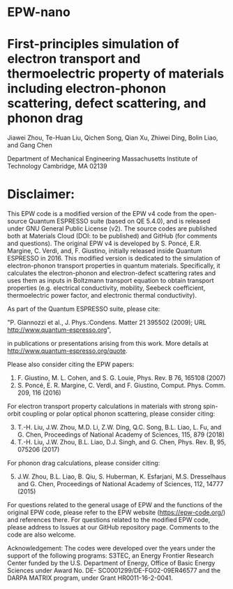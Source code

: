 # EPW-nano

# First-principles simulation of electron transport and thermoelectric property of materials including electron-phonon scattering, defect scattering, and phonon drag

Jiawei Zhou, Te-Huan Liu, Qichen Song, Qian Xu, Zhiwei Ding, Bolin Liao, and Gang Chen

Department of Mechanical Engineering
Massachusetts Institute of Technology
Cambridge, MA 02139 

# Disclaimer:

This EPW code is a modified version of the EPW v4 code from the open-source Quantum ESPRESSO suite (based on QE 5.4.0), and is released under GNU General Public License (v2). The source codes are published both at Materials Cloud (DOI: to be published) and GitHub (for comments and questions). The original EPW v4 is developed by S. Poncé, E.R. Margine, C. Verdi, and, F. Giustino, initially released inside Quantum ESPRESSO in 2016. This modified version is dedicated to the simulation of electron-phonon transport properties in quantum materials. Specifically, it calculates the electron-phonon and electron-defect scattering rates and uses them as inputs in Boltzmann transport equation to obtain transport properties (e.g. electrical conductivity, mobility, Seebeck coefficient, thermoelectric power factor, and electronic thermal conductivity).

As part of the Quantum ESPRESSO suite, please cite:

"P. Giannozzi et al., J. Phys.:Condens. Matter 21 395502 (2009); URL http://www.quantum-espresso.org",

in publications or presentations arising from this work. More details at http://www.quantum-espresso.org/quote.

Please also consider citing the EPW papers:

1) F. Giustino, M. L. Cohen, and S. G. Louie, Phys. Rev. B 76, 165108 (2007)
2) S. Poncé, E. R. Margine, C. Verdi, and F. Giustino, Comput. Phys. Comm. 209, 116 (2016)

For electron transport property calculations in materials with strong spin-orbit coupling or polar optical phonon scattering, please consider citing:

3) T.-H. Liu, J.W. Zhou, M.D. Li, Z.W. Ding, Q.C. Song, B.L. Liao, L. Fu, and G. Chen, Proceedings of National Academy of Sciences, 115, 879 (2018)
4) T.-H. Liu, J.W. Zhou, B.L. Liao, D.J. Singh, and G. Chen, Phys. Rev. B, 95, 075206 (2017)

For phonon drag calculations, please consider citing:

5) J.W. Zhou, B.L. Liao, B. Qiu, S. Huberman, K. Esfarjani, M.S. Dresselhaus and G. Chen, Proceedings of National Academy of Sciences, 112, 14777 (2015)

For questions related to the general usage of EPW and the functions of the original EPW code, please refer to the EPW website (https://epw-code.org/) and references there. For questions related to the modified EPW code, please address to Issues at our GitHub repository page. Comments to the code are also welcome.

Acknowledgement: The codes were developed over the years under the support of the following programs: S3TEC, an Energy Frontier Research Center funded by the U.S. Department of Energy, Office of Basic Energy Sciences under Award No. DE- SC0001299/DE-FG02-09ER46577 and the DARPA MATRIX program, under Grant HR0011-16-2-0041.

